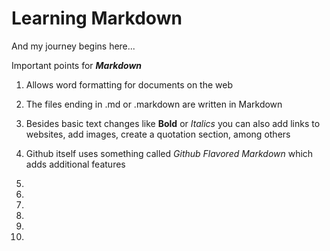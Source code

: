 # Learning Markdown

And my journey begins here...

Important points for _**Markdown**_

1. Allows word formatting for documents on the web
1. The files ending in .md or .markdown are written in Markdown
1. Besides basic text changes like **Bold** or *Italics* you can also add links to websites, add images, create a quotation section, among others
1. Github itself uses something called *Github Flavored Markdown* which adds additional features

1.
1.
1.
1.
1.
1.
